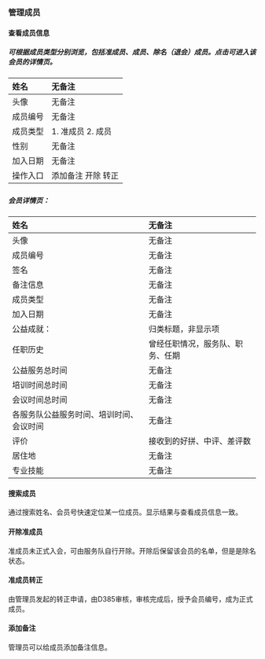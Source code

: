 ### 管理成员

#### 查看成员信息

##### 可根据成员类型分别浏览，包括准成员、成员、除名（退会）成员。点击可进入该会员的详情页。

| 姓名 | 无备注 |
| :--- | :--- |
| 头像 | 无备注 |
| 成员编号 | 无备注 |
| 成员类型 | 1. 准成员 2. 成员 |
| 性别 | 无备注 |
| 加入日期 | 无备注 |
| 操作入口 | 添加备注 开除 转正 |

##### 

##### 会员详情页：

| 姓名 | 无备注 |
| :--- | :--- |
| 头像 | 无备注 |
| 成员编号 | 无备注 |
| 签名 | 无备注 |
| 备注信息 | 无备注 |
| 成员类型 | 无备注 |
| 加入日期 | 无备注 |
| 公益成就： | 归类标题，非显示项 |
| 任职历史 | 曾经任职情况，服务队、职务、任期 |
| 公益服务总时间 | 无备注 |
| 培训时间总时间 | 无备注 |
| 会议时间总时间 | 无备注 |
| 各服务队公益服务时间、培训时间、会议时间 | 无备注 |
| 评价 | 接收到的好拼、中评、差评数 |
| 居住地 | 无备注 |
| 专业技能 | 无备注 |

#### 搜索成员

通过搜索姓名、会员号快速定位某一位成员。显示结果与查看成员信息一致。

#### 开除准成员

准成员未正式入会，可由服务队自行开除。开除后保留该会员的名单，但是是除名状态。

#### 准成员转正

由管理员发起的转正申请，由D385审核，审核完成后，授予会员编号，成为正式成员。

#### 添加备注

管理员可以给成员添加备注信息。

